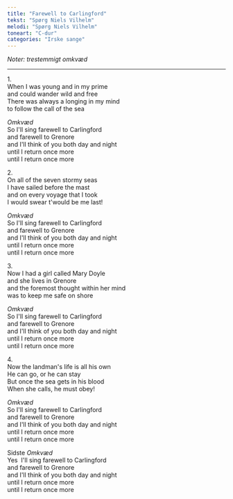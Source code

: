```yaml
---
title: "Farewell to Carlingford"
tekst: "Spørg Niels Vilhelm"
melodi: "Spørg Niels Vilhelm"
toneart: "C-dur"
categories: "Irske sange"
---
```

*Noter: trestemmigt omkvæd*

***

1\.\
When I was young and in my prime\
and could wander wild and free\
There was always a longing in my mind\
to follow the call of the sea

*Omkvæd*\
So I'll sing farewell to Carlingford\
and farewell to Grenore\
and I'll think of you both day and night\
until I return once more\
until I return once more

2\.\
On all of the seven stormy seas\
I have sailed before the mast\
and on every voyage that I took\
I would swear t'would be me last!

*Omkvæd*\
So I'll sing farewell to Carlingford\
and farewell to Grenore\
and I'll think of you both day and night\
until I return once more\
until I return once more

3\.\
Now I had a girl called Mary Doyle\
and she lives in Grenore\
and the foremost thought within her mind\
was to keep me safe on shore

*Omkvæd*\
So I'll sing farewell to Carlingford\
and farewell to Grenore\
and I'll think of you both day and night\
until I return once more\
until I return once more

4\.\
Now the landman's life is all his own\
He can go, or he can stay\
But once the sea gets in his blood\
When she calls, he must obey!

*Omkvæd*\
So I'll sing farewell to Carlingford\
and farewell to Grenore\
and I'll think of you both day and night\
until I return once more\
until I return once more

Sidste *Omkvæd*\
Yes  I'll sing farewell to Carlingford\
and farewell to Grenore\
and I'll think of you both day and night\
until I return once more\
until I return once more